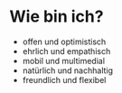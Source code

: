 # Wie bin ich?

+ offen und optimistisch
+ ehrlich und empathisch
+ mobil und multimedial
+ natürlich und nachhaltig
+ freundlich und flexibel
